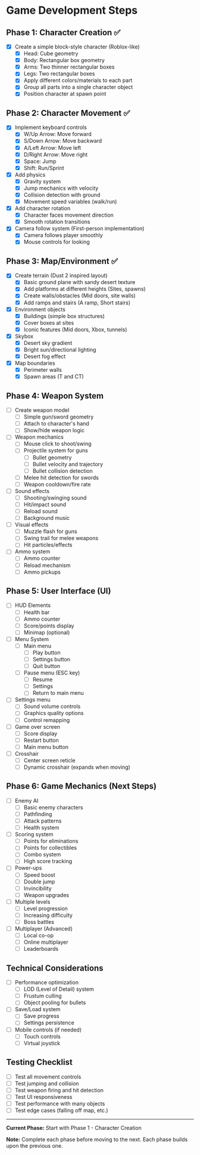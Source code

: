 # Game Development Steps

## Phase 1: Character Creation ✅
- [x] Create a simple block-style character (Roblox-like)
  - [x] Head: Cube geometry
  - [x] Body: Rectangular box geometry
  - [x] Arms: Two thinner rectangular boxes
  - [x] Legs: Two rectangular boxes
  - [x] Apply different colors/materials to each part
  - [x] Group all parts into a single character object
  - [x] Position character at spawn point

## Phase 2: Character Movement ✅
- [x] Implement keyboard controls
  - [x] W/Up Arrow: Move forward
  - [x] S/Down Arrow: Move backward
  - [x] A/Left Arrow: Move left
  - [x] D/Right Arrow: Move right
  - [x] Space: Jump
  - [x] Shift: Run/Sprint
- [x] Add physics
  - [x] Gravity system
  - [x] Jump mechanics with velocity
  - [x] Collision detection with ground
  - [x] Movement speed variables (walk/run)
- [x] Add character rotation
  - [x] Character faces movement direction
  - [x] Smooth rotation transitions
- [x] Camera follow system (First-person implementation)
  - [x] Camera follows player smoothly
  - [x] Mouse controls for looking

## Phase 3: Map/Environment ✅
- [x] Create terrain (Dust 2 inspired layout)
  - [x] Basic ground plane with sandy desert texture
  - [x] Add platforms at different heights (Sites, spawns)
  - [x] Create walls/obstacles (Mid doors, site walls)
  - [x] Add ramps and stairs (A ramp, Short stairs)
- [x] Environment objects
  - [x] Buildings (simple box structures)
  - [x] Cover boxes at sites
  - [x] Iconic features (Mid doors, Xbox, tunnels)
- [x] Skybox
  - [x] Desert sky gradient
  - [x] Bright sun/directional lighting
  - [x] Desert fog effect
- [x] Map boundaries
  - [x] Perimeter walls
  - [x] Spawn areas (T and CT)

## Phase 4: Weapon System
- [ ] Create weapon model
  - [ ] Simple gun/sword geometry
  - [ ] Attach to character's hand
  - [ ] Show/hide weapon logic
- [ ] Weapon mechanics
  - [ ] Mouse click to shoot/swing
  - [ ] Projectile system for guns
    - [ ] Bullet geometry
    - [ ] Bullet velocity and trajectory
    - [ ] Bullet collision detection
  - [ ] Melee hit detection for swords
  - [ ] Weapon cooldown/fire rate
- [ ] Sound effects
  - [ ] Shooting/swinging sound
  - [ ] Hit/impact sound
  - [ ] Reload sound
  - [ ] Background music
- [ ] Visual effects
  - [ ] Muzzle flash for guns
  - [ ] Swing trail for melee weapons
  - [ ] Hit particles/effects
- [ ] Ammo system
  - [ ] Ammo counter
  - [ ] Reload mechanism
  - [ ] Ammo pickups

## Phase 5: User Interface (UI)
- [ ] HUD Elements
  - [ ] Health bar
  - [ ] Ammo counter
  - [ ] Score/points display
  - [ ] Minimap (optional)
- [ ] Menu System
  - [ ] Main menu
    - [ ] Play button
    - [ ] Settings button
    - [ ] Quit button
  - [ ] Pause menu (ESC key)
    - [ ] Resume
    - [ ] Settings
    - [ ] Return to main menu
- [ ] Settings menu
  - [ ] Sound volume controls
  - [ ] Graphics quality options
  - [ ] Control remapping
- [ ] Game over screen
  - [ ] Score display
  - [ ] Restart button
  - [ ] Main menu button
- [ ] Crosshair
  - [ ] Center screen reticle
  - [ ] Dynamic crosshair (expands when moving)

## Phase 6: Game Mechanics (Next Steps)
- [ ] Enemy AI
  - [ ] Basic enemy characters
  - [ ] Pathfinding
  - [ ] Attack patterns
  - [ ] Health system
- [ ] Scoring system
  - [ ] Points for eliminations
  - [ ] Points for collectibles
  - [ ] Combo system
  - [ ] High score tracking
- [ ] Power-ups
  - [ ] Speed boost
  - [ ] Double jump
  - [ ] Invincibility
  - [ ] Weapon upgrades
- [ ] Multiple levels
  - [ ] Level progression
  - [ ] Increasing difficulty
  - [ ] Boss battles
- [ ] Multiplayer (Advanced)
  - [ ] Local co-op
  - [ ] Online multiplayer
  - [ ] Leaderboards

## Technical Considerations
- [ ] Performance optimization
  - [ ] LOD (Level of Detail) system
  - [ ] Frustum culling
  - [ ] Object pooling for bullets
- [ ] Save/Load system
  - [ ] Save progress
  - [ ] Settings persistence
- [ ] Mobile controls (if needed)
  - [ ] Touch controls
  - [ ] Virtual joystick

## Testing Checklist
- [ ] Test all movement controls
- [ ] Test jumping and collision
- [ ] Test weapon firing and hit detection
- [ ] Test UI responsiveness
- [ ] Test performance with many objects
- [ ] Test edge cases (falling off map, etc.)

---

**Current Phase:** Start with Phase 1 - Character Creation

**Note:** Complete each phase before moving to the next. Each phase builds upon the previous one.